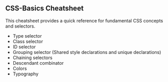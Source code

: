 ## CSS-Basics Cheatsheet
This cheatsheet provides a quick reference for fundamental CSS concepts and selectors.

- Type selector
- Class selector
- ID selector
- Grouping selector (Shared style declarations and unique declarations)
- Chaining selectors
- Descendant combinator
- Colors
- Typography
